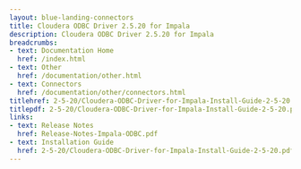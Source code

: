 ```yaml
---
layout: blue-landing-connectors
title: Cloudera ODBC Driver 2.5.20 for Impala
description: Cloudera ODBC Driver 2.5.20 for Impala
breadcrumbs:
- text: Documentation Home
  href: /index.html
- text: Other
  href: /documentation/other.html
- text: Connectors
  href: /documentation/other/connectors.html
titlehref: 2-5-20/Cloudera-ODBC-Driver-for-Impala-Install-Guide-2-5-20.pdf
titlepdf: 2-5-20/Cloudera-ODBC-Driver-for-Impala-Install-Guide-2-5-20.pdf
links:
- text: Release Notes
  href: Release-Notes-Impala-ODBC.pdf
- text: Installation Guide
  href: 2-5-20/Cloudera-ODBC-Driver-for-Impala-Install-Guide-2-5-20.pdf
---
```

